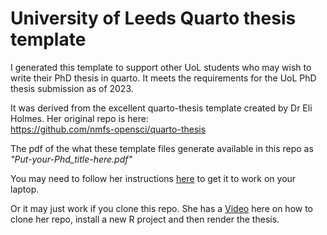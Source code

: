 # University of Leeds Quarto thesis template

I generated this template to support other UoL students who may wish to write their PhD thesis in quarto. It meets the requirements for the UoL PhD thesis submission as of 2023.    

It was derived from the excellent quarto-thesis template created by Dr Eli Holmes.  Her original repo is here:   
https://github.com/nmfs-opensci/quarto-thesis

The pdf of the what these template files generate available in this repo as *"Put-your-Phd_title-here.pdf"*  

You may need to follow her instructions [here](https://github.com/nmfs-opensci/quarto-thesis) to get it to work on your laptop. 

Or it may just work if you clone this repo. She has a [Video](https://youtu.be/smzNQtogSaI) here on how to clone her repo, install a new R project and then render the thesis.  



